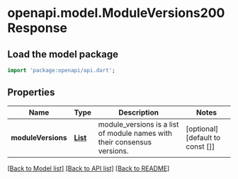 # openapi.model.ModuleVersions200Response

## Load the model package
```dart
import 'package:openapi/api.dart';
```

## Properties
Name | Type | Description | Notes
------------ | ------------- | ------------- | -------------
**moduleVersions** | [**List<ModuleVersions200ResponseModuleVersionsInner>**](ModuleVersions200ResponseModuleVersionsInner.md) | module_versions is a list of module names with their consensus versions. | [optional] [default to const []]

[[Back to Model list]](../README.md#documentation-for-models) [[Back to API list]](../README.md#documentation-for-api-endpoints) [[Back to README]](../README.md)


